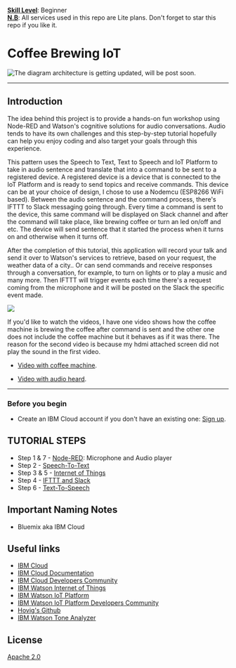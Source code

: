 
<b><u>Skill Level</u></b>: Beginner
<br><b><u>N.B</u></b>: All services used in this repo are Lite plans. Don't forget to star this repo if you like it.


# Coffee Brewing IoT

![The diagram architecture is getting updated, will be post soon.]()

<hr>

## Introduction

The idea behind this project is to provide a hands-on fun workshop using Node-RED and Watson's cognitive solutions for audio conversations. Audio tends to have its own challenges and this step-by-step tutorial hopefully can help you enjoy coding and also target your goals through this experience.

This pattern uses the Speech to Text, Text to Speech and IoT Platform to take in audio sentence and translate that into a command to be sent to a registered device. A registered device is a device that is connected to the IoT Platform and is ready to send topics and receive commands. This device can be at your choice of design, I chose to use a Nodemcu (ESP8266 WiFi based). Between the audio sentence and the command process, there's IFTTT to Slack messaging going through. Every time a command is sent to the device, this same command will be displayed on Slack channel and after the command will take place, like brewing coffee or turn an led on/off and etc. The device will send sentence that it started the process when it turns on and otherwise when it turns off.

After the completion of this tutorial, this application will record your talk and send it over to Watson's services to retrieve, based on your request, the weather data of a city.. Or can send commands and receive responses through a conversation, for example, to turn on lights or to play a music and many more. Then IFTTT will trigger events each time there's a request coming from the microphone and it will be posted on the Slack the specific event made.

![](../img/hw-setup.png)

If you'd like to watch the videos, I have one video shows how the coffee machine is brewing the coffee after command is sent and the other one does not include the coffee machine but it behaves as if it was there. The reason for the second video is because my hdmi attached screen did not play the sound in the first video.

* [Video with coffee machine](https://youtu.be/JYZVim6CiUw).

* [Video with audio heard](https://youtu.be/zBqWUEjVTzs).

<hr>

### Before you begin

* Create an IBM Cloud account if you don't have an existing one: [Sign up](https://console.ng.bluemix.net/registration/?target=/catalog/%3fcategory=watson).


## TUTORIAL STEPS

* Step 1 & 7 - [Node-RED](steps/nodered.md): Microphone and Audio player
* Step 2 - [Speech-To-Text](steps/stt.md)
* Step 3 & 5 - [Internet of Things](steps/iot.md)
* Step 4 - [IFTTT and Slack](steps/ifttt.md)
* Step 6 - [Text-To-Speech](steps/tts.md)


## Important Naming Notes

* Bluemix aka IBM Cloud


## Useful links

* [IBM Cloud](https://bluemix.net/)  
* [IBM Cloud Documentation](https://www.ng.bluemix.net/docs/)  
* [IBM Cloud Developers Community](http://developer.ibm.com/bluemix)  
* [IBM Watson Internet of Things](http://www.ibm.com/internet-of-things/)  
* [IBM Watson IoT Platform](http://www.ibm.com/internet-of-things/iot-solutions/watson-iot-platform/)   
* [IBM Watson IoT Platform Developers Community](https://developer.ibm.com/iotplatform/)
* [Hovig's Github](https://github.com/hovig?tab=repositories)
* [IBM Watson Tone Analyzer](https://console.bluemix.net/docs/services/tone-analyzer/index.html#tone-analyzer-endpoints)

## License
[Apache 2.0](LICENSE)
